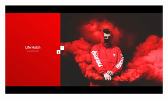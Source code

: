 [![Watch the video](https://github.com/HasanITJ/vertical-slider/blob/main/slider.png)](https://youtu.be/AuKvMue1eT0?si=y2PIpPFXDF8LOr0I)
